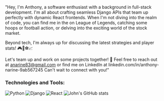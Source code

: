 "Hey, I'm Anthony, a software enthusiast with a background in full-stack development. I'm all about crafting seamless Django APIs that team up perfectly with dynamic React frontends. When I'm not diving into the realm of code, you can find me in the on League of Legends, catching some hoops or football action, or delving into the exciting world of the stock market.

Beyond tech, I'm always up for discussing the latest strategies and player stats! 🎮🏀⚽📈

Let's team up and work on some projects together! 🚀 Feel free to reach out at anarine83@gmail.com or find me on LinkedIn at linkedin.com/in/anthony-narine-9ab567245  Can't wait to connect with you!"

### Technologies and Tools:

![Python](https://img.shields.io/badge/-Python-3776AB?style=flat-square&logo=python&logoColor=white)
![Django](https://img.shields.io/badge/-Django-092E20?style=flat-square&logo=django&logoColor=white)
![React](https://img.shields.io/badge/-React-61DAFB?style=flat-square&logo=react&logoColor=black)
![John's GitHub stats](https://github-readme-stats.vercel.app/api?username=anthonyNarine&show_icons=true)


<!---
anthonynarine/anthonynarine is a ✨ special ✨ repository because its `README.md` (this file) appears on your GitHub profile.
You can click the Preview link to take a look at your changes.
--->
